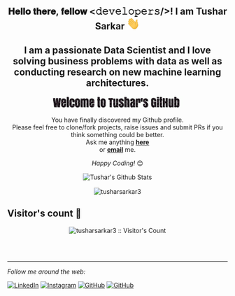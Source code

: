 <div align="center">
<h2> 𝐇𝐞𝐥𝐥𝐨 𝐭𝐡𝐞𝐫𝐞, 𝐟𝐞𝐥𝐥𝐨𝐰 <𝚍𝚎𝚟𝚎𝚕𝚘𝚙𝚎𝚛𝚜/>! I am Tushar Sarkar  <img src="gifs\Hi.gif" width="30px"></h2>
<h2> I am a passionate Data Scientist and I love solving business problems with data as well as conducting research on new machine learning architectures.</h2>
</div>

<div align="center" width="50">

<img src="gifs\Nlw34mpU.gif" alt="Welcome!" width="300"/>

</div>

<div align="center">

You have finally discovered my Github profile. <br>
Please feel free to clone/fork projects, raise issues and submit PRs if you think something could be better. <br>
Ask me anything <a href="https://github.com/tusharsarkar3/tusharsarkar3/issues/new"><b>here</b></a><br>
or <a href="mailto:tushar.sarkar@somaiya.edu"><b>email</b></a> me.

<i>Happy Coding!</i> 😊

</div>

<div align="center">


<img align="center" src="https://github-readme-stats.vercel.app/api?username=tusharsarkar3&include_all_commits=true&count_private=true&show_icons=true&line_height=20&title_color=7A7ADB&icon_color=2234AE&text_color=D3D3D3&bg_color=0,000000,130F40" alt="Tushar's Github Stats">
</div>

<div align="center">
<p><img align="center" src="https://github-readme-stats.vercel.app/api/top-langs?username=tusharsarkar3&show_icons=true&theme=monokai&layout=compact" alt="tusharsarkar3" /></p>
</div>

<h2> Visitor's count 👀</h2>
<p align="center"><img src="https://profile-counter.glitch.me/{tusharsarkar3}/count.svg" alt="tusharsarkar3 :: Visitor's Count" /></p>

</br>
</br>

---

<i>Follow me around the web:</i><br>

<a href="https://www.linkedin.com/in/tushar-sarkar-3911151aa/" target="_blank"><img src="https://img.shields.io/badge/LinkedIn-%230077B5.svg?&style=flat-square&logo=linkedin&logoColor=white" alt="LinkedIn"></a>
<a href="https://www.instagram.com/_tusharrrr_____/" target="_blank"><img src="https://img.shields.io/badge/Instagram-%23E4405F.svg?&style=flat-square&logo=instagram&logoColor=white" alt="Instagram"></a>
<a href="https://github.com/tusharsarkar3" target="_blank"><img src="https://img.shields.io/badge/GitHub-%231877F2.svg?&style=flat-square&logo=github&logoColor=white" alt="GitHub"></a>
<a href="https://scholar.google.com/citations?user=b3Sed68AAAAJ&hl=en" target="_blank"><img src="https://img.shields.io/badge/scholar-%230077B5.svg?&style=flat-square&logo=google" alt="GitHub"></a>
</div>
